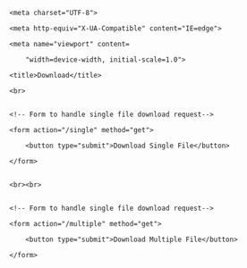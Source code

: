 
<!DOCTYPE html>

<html lang="en">
 

<head>

    <meta charset="UTF-8">

    <meta http-equiv="X-UA-Compatible" content="IE=edge">

    <meta name="viewport" content=

        "width=device-width, initial-scale=1.0">

    <title>Download</title>

</head>
 

<body>

    <br>
 

    <!-- Form to handle single file download request-->

    <form action="/single" method="get">

        <button type="submit">Download Single File</button>

    </form>
 

    <br><br>
 

    <!-- Form to handle single file download request-->

    <form action="/multiple" method="get">

        <button type="submit">Download Multiple File</button>

    </form>

</body>
 

</html>
